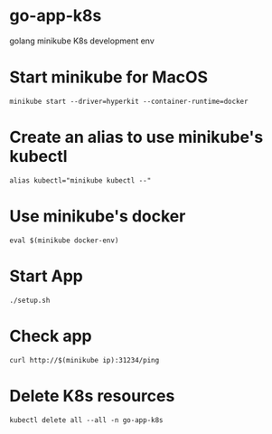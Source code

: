 # go-app-k8s
golang minikube K8s development env

# Start minikube for MacOS
`minikube start --driver=hyperkit --container-runtime=docker`

# Create an alias to use minikube's kubectl
`alias kubectl="minikube kubectl --"`

# Use minikube's docker
`eval $(minikube docker-env)`

# Start App

`./setup.sh`

# Check app

`curl http://$(minikube ip):31234/ping`

# Delete K8s resources
`kubectl delete all --all -n go-app-k8s`
